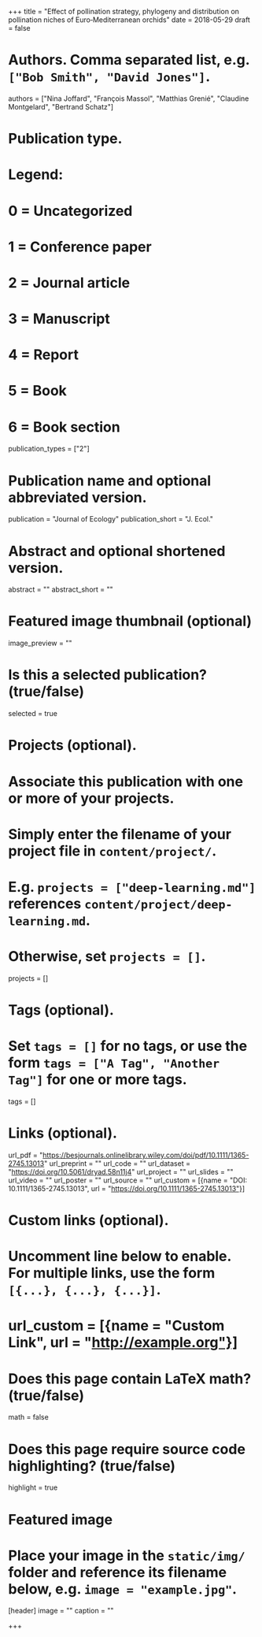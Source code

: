 +++
title = "Effect of pollination strategy, phylogeny and distribution on pollination niches of Euro‐Mediterranean orchids"
date = 2018-05-29
draft = false

# Authors. Comma separated list, e.g. `["Bob Smith", "David Jones"]`.
authors = ["Nina Joffard", "François Massol", "Matthias Grenié", "Claudine Montgelard",
           "Bertrand Schatz"]

# Publication type.
# Legend:
# 0 = Uncategorized
# 1 = Conference paper
# 2 = Journal article
# 3 = Manuscript
# 4 = Report
# 5 = Book
# 6 = Book section
publication_types = ["2"]

# Publication name and optional abbreviated version.
publication = "Journal of Ecology"
publication_short = "J. Ecol."

# Abstract and optional shortened version.
abstract = ""
abstract_short = ""

# Featured image thumbnail (optional)
image_preview = ""

# Is this a selected publication? (true/false)
selected = true

# Projects (optional).
#   Associate this publication with one or more of your projects.
#   Simply enter the filename of your project file in `content/project/`.
#   E.g. `projects = ["deep-learning.md"]` references `content/project/deep-learning.md`.
#   Otherwise, set `projects = []`.
projects = []

# Tags (optional).
#   Set `tags = []` for no tags, or use the form `tags = ["A Tag", "Another Tag"]` for one or more tags.
tags = []

# Links (optional).
url_pdf = "https://besjournals.onlinelibrary.wiley.com/doi/pdf/10.1111/1365-2745.13013"
url_preprint = ""
url_code = ""
url_dataset = "https://doi.org/10.5061/dryad.58n11j4"
url_project = ""
url_slides = ""
url_video = ""
url_poster = ""
url_source = ""
url_custom = [{name = "DOI: 10.1111/1365-2745.13013", url = "https://doi.org/10.1111/1365-2745.13013"}]
# Custom links (optional).
#   Uncomment line below to enable. For multiple links, use the form `[{...}, {...}, {...}]`.
# url_custom = [{name = "Custom Link", url = "http://example.org"}]

# Does this page contain LaTeX math? (true/false)
math = false

# Does this page require source code highlighting? (true/false)
highlight = true

# Featured image
# Place your image in the `static/img/` folder and reference its filename below, e.g. `image = "example.jpg"`.
[header]
image = ""
caption = ""

+++
